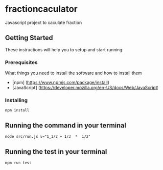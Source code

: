 # fractioncaculator

Javascript project to caculate fraction

## Getting Started

These instructions will help you to setup and start running  

### Prerequisites

What things you need to install the software and how to install them
* [npm] (https://www.npmjs.com/package/install)
* [JavaScript] (https://developer.mozilla.org/en-US/docs/Web/JavaScript) 

### Installing

```
npm install
```

## Running the command in your terminal

```
node src/run.js v="1_1/2 + 1/3  *  1/2"

```  
## Running the test in your terminal

```
npm run test

```  
